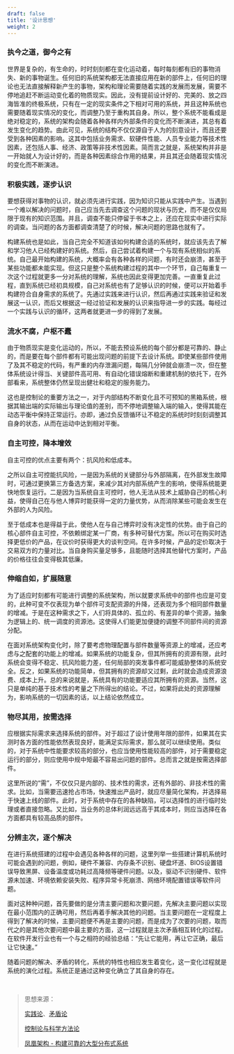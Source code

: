```yaml
---
draft: false
title: '设计思想'
weight: 2
---
```


### 执今之道，御今之有

世界是复杂的，有生命的，时时刻刻都在变化运动着，每时每刻都有旧的事物消失、新的事物诞生。任何旧的系统架构都无法直接应用在新的部件上，任何旧的理论也无法直接解释新产生的事物，架构和理论需要随着实践的发展而发展，需要不停地追赶不断运动变化着的物质现实。因此，没有提前设计好的、完美的、放之四海皆准的终极系统，只有在一定的现实条件之下相对可用的系统，并且这种系统也需要随着现实情况的变化，而调整乃至于重构其自身。所以，整个系统不能看成是绝对稳定的，系统的架构会随着各种各样内外部条件的变化而不断演进，其总有着发生变化的趋势。由此可见，系统的结构不仅仅源自于人为的刻意设计，而且还要受到各种因素的影响。这其中包括业务需求、软硬件性能、人员专业能力等技术性因素，还包括人事、经济、政策等非技术性因素。简而言之就是，系统架构并非是一开始就人为设计好的，而是各种因素综合作用的结果，并且其还会随着现实情况的变化而不断演进。

### 积极实践，逐步认识

要想获得对事物的认识，就必须先进行实践，因为知识只能从实践中产生。当遇到一个难以解决的问题时，自己应当先去调查这个问题的现状与历史，而不是仅仅局限于现有的知识范围。并且，调查不能只停留于书本之上，还应在现实中进行实际的调查。当问题的各方面都调查清楚了的时候，解决问题的思路也就有了。

构建系统也是如此，当自己完全不知道该如何构建合适的系统时，就应该先去了解和学习他人已经构建好的系统。然后，自己尝试着构建一个与现有系统相似的系统。自己最开始构建的系统，大概率会有各种各样的问题，有时还会崩溃，甚至于某些功能都未能实现。但这只是整个系统构建过程的其中一个环节，自己每重复一次这个过程就更多一分对系统的理解，系统也因此变得更加完善。一直重复此过程，直到系统已经初具规模，自己对系统也有了足够认识的时候，便可以开始着手构建符合自身需求的系统了。先通过实践来进行认识，然后再通过实践来验证和发展这一认识，而后又根据这一经过验证和发展的认识来指导进一步的实践。每经过一个实践与认识的循环，这两者就更进一步的得到了发展。

### 流水不腐，户枢不蠹

由于物质现实是变化运动的，所以，不能去预设系统的每个部分都是可靠的、静止的，而是要在每个部件都有可能出现问题的前提下去设计系统。即使某些部件使用了及其不稳定的代码，有严重的内存泄漏问题，每隔几分钟就会崩溃一次，但在整体系统设计得当、关键部件高可用、有自动化错误熔断和重建机制的依托下，在外部看来，系统整体仍然呈现出健壮和稳定的服务能力。

这也是控制论的重要方法之一，对于内部结构不断变化且不可预知的黑箱系统，根据其输出端的实际输出与理论值的差别，而不停地调整输入端的输入，使得其能在动态平衡中保持正常运行。亦即，通过负反馈循环让不稳定的系统时时刻刻调整其自身的状态，从而在运动中达到相对平衡。

### 自主可控，降本增效

自主可控的优点主要有两个：抗风险和低成本。

之所以自主可控能抗风险，一是因为系统的关键部分与外部隔离，在外部发生故障时，可通过更换第三方备选方案，来减少其对内部系统产生的影响，使得系统能更快地恢复运行。二是因为当系统自主可控时，他人无法从技术上威胁自己的核心利益，使得自己在与他人博弈时能获得一定的力量优势，从而消除某些可能会发生在外部的人为风险。

至于低成本也是得益于此，使他人在与自己博弈时没有决定性的优势。由于自己的核心部件自主可控，不依赖绑定某一厂商，有多种可替代方案。所以可在购买时选择更低价的产品，在议价时获得更大的谈判空间。在许多时候，产品的定价取决于交易双方的力量对比。当自身购买量足够多，且能随时选择其他替代方案时，产品的价格往往会变得极其低廉。

### 伸缩自如，扩展随意

为了适应时刻都有可能进行调整的系统架构，所以就要求系统中的部件也应是可变的，此种可变不仅表现为单个部件可支配资源的升降，还表现为多个相同部件数量的增减。于是在这种需求之下，人们将具体的、孤立的、有差异的单个资源，抽象为逻辑上的、统一调度的资源池。这使得人们能更加便捷的调整不同部件间的资源分配。

在面对系统架构变化时，除了要考虑物理配置与部件数量等资源上的增减，还应考虑与之配套的功能上的增减。如果系统的功能复杂，但其所拥有的资源有限，此时系统会变得不稳定、抗风险能力差，任何局部的突发事件都可能威胁整体的系统安全。反之，如果系统的功能简单，但其拥有的资源却又过剩，此时就会造成资源浪费、成本上升。总的来说就是，系统具有的功能要适应其所拥有的资源。当然，这只是单纯的基于技术性的考量之下所得出的结论。不过，如果将此处的资源理解为，影响系统的一切因素的话，以上结论依然成立。

### 物尽其用，按需选择

应根据实际需求来选择系统的部件。对于超过了设计使用年限的部件，如果其在实测时各方面的性能依然表现良好，能满足实际需求，那么就可以继续使用。类似的，对于系统中性能要求较高的部分，也应当使用性能较高的部件，对于需要稳定运行的部分，则应使用中规中矩最不容易出问题的部件。总而言之就是按需选择部件。

这里所说的“需”，不仅仅只是内部的、技术性的需求，还有外部的、非技术性的需求。比如，当需要迅速抢占市场，快速推出产品时，就应尽量简化架构，并选择易于快速上线的部件。此时，对于系统中存在的各种缺陷，可以选择性的进行临时处理或者直接忽略。又比如，当业务的总体利润远远高于其成本时，则应当选择在各方面都具有较高品质的部件。

### 分辨主次，逐个解决

在进行系统搭建的过程中会遇见各种各样的问题，这里列举一些搭建计算机系统时可能会遇到的问题，例如，硬件不兼容、内存条不识别、硬盘坏道、BIOS设置错误导致黑屏、设备温度或功耗过高降频等硬件问题。以及，驱动不识别硬件、软件源未加速、环境依赖安装失败、程序异常卡死崩溃、网络环境配置错误等软件问题。

面对这种种问题，首先要做的是分清主要问题和次要问题，先解决主要问题以实现在最小范围内的正确可用，然后再着手解决其他的问题。当主要问题在一定程度上得到了解决的时候，主要问题便不再是主要的问题，而是成为了次要的问题，取而代之的是其他次要问题中最主要的方面，这一过程就是主次矛盾相互转化的过程。在软件开发行业也有一个与之相符的经验总结：“先让它能用，再让它正确，最后让它快速。”

随着问题的解决、矛盾的转化，系统的特性也相应发生着变化，这一变化过程就是系统的演化过程。系统正是通过这种变化确立了其自身的存在。

‍

> 思想来源：
>
> [实践论](https://book.douban.com/subject/2979191/ "实践论")、[矛盾论](https://book.douban.com/subject/2979192/ "矛盾论")
>
> [控制论与科学方法论](https://book.douban.com/subject/1322336/ "控制论与科学方法论")
>
> [凤凰架构 - 构建可靠的大型分布式系统](https://book.douban.com/subject/35492898/ "凤凰架构 - 构建可靠的大型分布式系统")

‍
